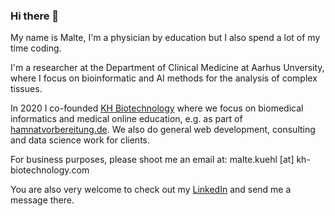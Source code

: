 ### Hi there 👋

My name is Malte, I'm a physician by education but I also spend a lot of my time coding.

I'm a researcher at the Department of Clinical Medicine at Aarhus Unversity, where I focus on bioinformatic and AI methods for the analysis of complex tissues.

In 2020 I co-founded [KH Biotechnology](https://kh-biotechnology.com) where we focus on biomedical informatics and medical online education, e.g. as part of [hamnatvorbereitung.de](https://hamnatvorbereitung.de). We also do general web development, consulting and data science work for clients.

For business purposes, please shoot me an email at: malte.kuehl [at] kh-biotechnology.com

You are also very welcome to check out my [LinkedIn](https://www.linkedin.com/in/malte-kuehl/) and send me a message there.
